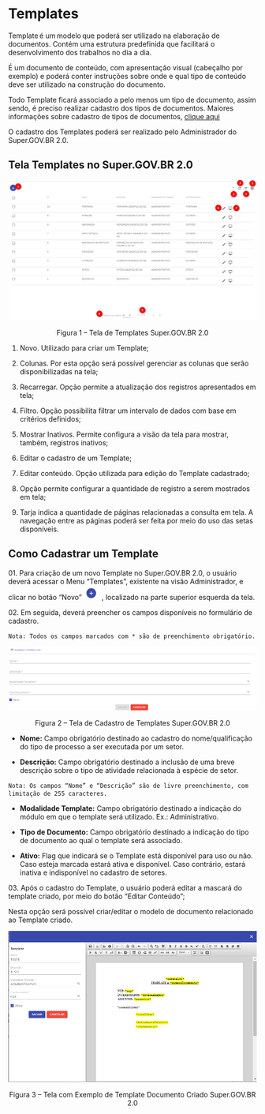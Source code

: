 # Templates

Template é um modelo que poderá ser utilizado na elaboração de documentos. Contém uma estrutura predefinida que facilitará o desenvolvimento dos trabalhos no dia a dia. 

É um documento de conteúdo, com apresentação visual (cabeçalho por exemplo) e poderá conter instruções sobre onde e qual tipo de conteúdo deve ser utilizado na construção do documento. 

Todo Template ficará associado a pelo menos um tipo de documento, assim sendo, é preciso realizar cadastro dos tipos de documentos. Maiores informações sobre cadastro de tipos de documentos, [clique aqui](configuraçao/Especies_de_Documentos.md)

O cadastro dos Templates poderá ser realizado pelo Administrador do Super.GOV.BR 2.0. 
 

## Tela Templates no Super.GOV.BR 2.0 


<img src="../../_static/images/Templates - Tela Principal.png"/>
<p style="text-align: center;">Figura 1 – Tela de Templates Super.GOV.BR 2.0</p> 
 

1) Novo. Utilizado para criar um Template; 

2) Colunas. Por esta opção será possível gerenciar as colunas que serão disponibilizadas na tela; 

3) Recarregar. Opção permite a atualização dos registros apresentados em tela;

4) Filtro. Opção possibilita filtrar um intervalo de dados com base em critérios definidos; 

5) Mostrar Inativos. Permite configura a visão da tela para mostrar, também, registros inativos;

6) Editar o cadastro de um Template; 

7) Editar conteúdo. Opção utilizada para edição do Template cadastrado;

8) Opção permite configurar a quantidade de registro a serem mostrados em tela;

9) Tarja indica a quantidade de páginas relacionadas a consulta em tela. A navegação entre as páginas poderá ser feita por meio do uso das setas disponíveis. 
 

## Como Cadastrar um Template 
 
01\. Para criação de um novo Template no Super.GOV.BR 2.0, o usuário deverá acessar o Menu “Templates”, existente na visão Administrador, e clicar no botão “Novo” <img src="../../_static/images/Botão de Inclusão (+).png" alt="Botão de Inclusão (+)" style="zoom: 50%;" /> , localizado na parte superior esquerda da tela. 
 

02\. Em seguida, deverá preencher os campos disponíveis no formulário de cadastro.

```{note}
Nota: Todos os campos marcados com * são de preenchimento obrigatório. 
```
 
<img src="../../_static/images/Templates - Tela com a Lista de Campos.png"/>
<p style="text-align: center;">Figura 2 – Tela de Cadastro de Templates Super.GOV.BR 2.0</p> 

* **Nome:** Campo obrigatório destinado ao cadastro do nome/qualificação do tipo de processo a ser executada por um setor. 

* **Descrição:** Campo obrigatório destinado a inclusão de uma breve descrição sobre o tipo de atividade relacionada à espécie de setor. 

```{note}
Nota: Os campos “Nome” e “Descrição” são de livre preenchimento, com limitação de 255 caracteres. 
```

* **Modalidade Template:** Campo obrigatório destinado a indicação do módulo em que o template será utilizado. Ex.: Administrativo. 

* **Tipo de Documento:** Campo obrigatório destinado a indicação do tipo de documento ao qual o template será associado. 

* **Ativo:** Flag que indicará se o Template está disponível para uso ou não. Caso esteja marcada estará ativa e disponível. Caso contrário, estará inativa e indisponível no cadastro de setores. 
 
03\. Após o cadastro do Template, o usuário poderá editar a mascará do template criado, por meio do botão “Editar Conteúdo”;

Nesta opção será possível criar/editar o modelo de documento relacionado ao Template criado. 


<img src="../../_static/images/Templates - Tela de exemplo de documento.png"/>
<p style="text-align: center;">Figura 3 – Tela com Exemplo de Template Documento Criado Super.GOV.BR 2.0</p> 

